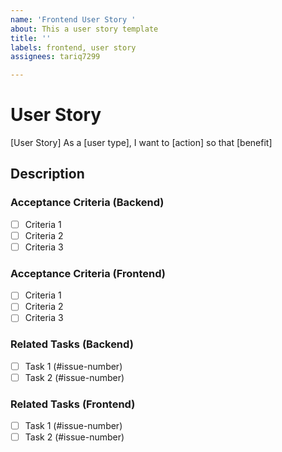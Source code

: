 ```yaml
---
name: 'Frontend User Story '
about: This a user story template
title: ''
labels: frontend, user story
assignees: tariq7299

---
```


# User Story

[User Story] As a [user type], I want to [action] so that [benefit]

## Description
### Acceptance Criteria (Backend)
- [ ] Criteria 1
- [ ] Criteria 2
- [ ] Criteria 3

### Acceptance Criteria (Frontend)
- [ ] Criteria 1
- [ ] Criteria 2
- [ ] Criteria 3

### Related Tasks (Backend)
- [ ] Task 1 (#issue-number)
- [ ] Task 2 (#issue-number)

### Related Tasks (Frontend)
- [ ] Task 1 (#issue-number)
- [ ] Task 2 (#issue-number)
